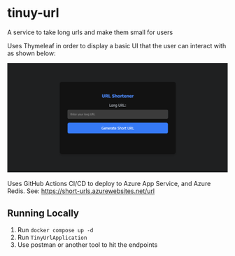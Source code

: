 # tinuy-url
A service to take long urls and make them small for users

Uses Thymeleaf in order to display a basic UI that the user can interact with as shown below:

![img](./example.png)

Uses GitHub Actions CI/CD to deploy to Azure App Service, and Azure Redis.
See: https://short-urls.azurewebsites.net/url

## Running Locally

1. Run `docker compose up -d`
2. Run `TinyUrlApplication`
3. Use postman or another tool to hit the endpoints


